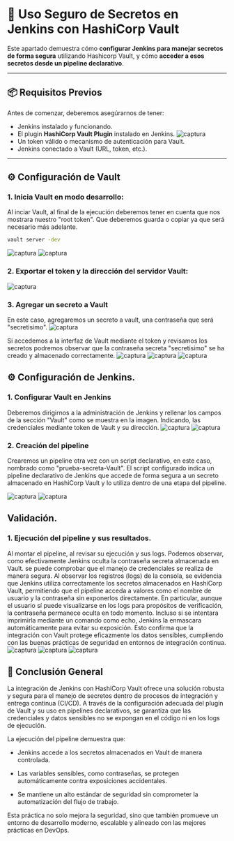 # 🔐 Uso Seguro de Secretos en Jenkins con HashiCorp Vault

Este apartado demuestra cómo **configurar Jenkins para manejar secretos de forma segura** utilizando Hashicorp Vault, y cómo **acceder a esos secretos desde un pipeline declarativo**.

---

## 📦 Requisitos Previos

Antes de comenzar, deberemos asegúrarnos de tener:

- Jenkins instalado y funcionando.
- El plugin **HashiCorp Vault Plugin** instalado en Jenkins.
![captura](images/Captura15.PNG)
- Un token válido o mecanismo de autenticación para Vault.
- Jenkins conectado a Vault (URL, token, etc.).

---

## ⚙️ Configuración de Vault

### 1. **Inicia Vault en modo desarrollo:**

Al inciar Vault, al final de la ejecución deberemos tener en cuenta que nos mostrara nuestro "root token". Que deberemos guarda o copiar ya que será necesario más adelante.

   ```bash
   vault server -dev
   ```
![captura](images/Captura17.PNG)
![captura](images/Captura18.PNG)

### 2. **Exportar el token y la dirección del servidor Vault:**

![captura](images/Captura19.PNG)

### 3. **Agregar un secreto a Vault**
En este caso, agregaremos un secreto a vault, una contraseña que será "secretisimo".
![captura](images/Captura20.PNG)

Si accedemos a la interfaz de Vault mediante el token y revisamos los secretos podremos observar que la contraseña secreta "secretisimo" se ha creado y almacenado correctamente.
![captura](images/Captura29.PNG)
![captura](images/Captura30.PNG)
![captura](images/Captura31.PNG)

## ⚙️ Configuración de Jenkins.

### 1. **Configurar Vault en Jenkins**
Deberemos dirigirnos a la administración de Jenkins y rellenar los campos de la sección "Vault" como se muestra en la imagen. Indicando, las credenciales mediante token de Vault y su dirección.
![captura](images/Captura21.PNG)
![captura](images/Captura22.PNG)

### 2. **Creación del pipeline**
Crearemos un pipeline otra vez con un script declarativo, en este caso, nombrado como "prueba-secreta-Vault". El script configurado indica un pipeline declarativo de Jenkins que accede de forma segura a un secreto almacenado en HashiCorp Vault y lo utiliza dentro de una etapa del pipeline.

![captura](images/Captura23.PNG)
![captura](images/Captura25.PNG)

## Validación.

### 1. **Ejecución del pipeline y sus resultados.**

Al montar el pipeline, al revisar su ejecución y sus logs. Podemos observar, como efectivamente Jenkins oculta la contraseña secreta almacenada en Vault. se puede comprobar que el manejo de credenciales se realiza de manera segura. Al observar los registros (logs) de la consola, se evidencia que Jenkins utiliza correctamente los secretos almacenados en HashiCorp Vault, permitiendo que el pipeline acceda a valores como el nombre de usuario y la contraseña sin exponerlos directamente. En particular, aunque el usuario sí puede visualizarse en los logs para propósitos de verificación, la contraseña permanece oculta en todo momento. Incluso si se intentara imprimirla mediante un comando como echo, Jenkins la enmascara automáticamente para evitar su exposición. Esto confirma que la integración con Vault protege eficazmente los datos sensibles, cumpliendo con las buenas prácticas de seguridad en entornos de integración continua.
![captura](images/Captura26.PNG)
![captura](images/Captura27.PNG)
![captura](images/Captura28.PNG)

## 🧩 Conclusión General
La integración de Jenkins con HashiCorp Vault ofrece una solución robusta y segura para el manejo de secretos dentro de procesos de integración y entrega continua (CI/CD). A través de la configuración adecuada del plugin de Vault y su uso en pipelines declarativos, se garantiza que las credenciales y datos sensibles no se expongan en el código ni en los logs de ejecución.

La ejecución del pipeline demuestra que:

- Jenkins accede a los secretos almacenados en Vault de manera controlada.

- Las variables sensibles, como contraseñas, se protegen automáticamente contra exposiciones accidentales.

- Se mantiene un alto estándar de seguridad sin comprometer la automatización del flujo de trabajo.

Esta práctica no solo mejora la seguridad, sino que también promueve un entorno de desarrollo moderno, escalable y alineado con las mejores prácticas en DevOps.

